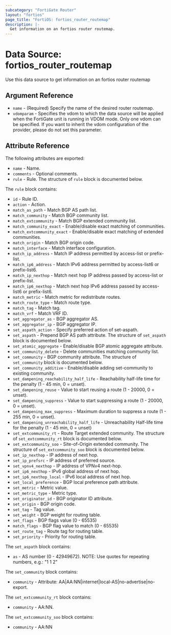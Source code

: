 ```yaml
---
subcategory: "FortiGate Router"
layout: "fortios"
page_title: "FortiOS: fortios_router_routemap"
description: |-
  Get information on an fortios router routemap.
---
```


# Data Source: fortios_router_routemap
Use this data source to get information on an fortios router routemap

## Argument Reference

* `name` - (Required) Specify the name of the desired router routemap.
* `vdomparam` - Specifies the vdom to which the data source will be applied when the FortiGate unit is running in VDOM mode. Only one vdom can be specified. If you want to inherit the vdom configuration of the provider, please do not set this parameter.


## Attribute Reference

The following attributes are exported:

* `name` - Name.
* `comments` - Optional comments.
* `rule` - Rule. The structure of `rule` block is documented below.

The `rule` block contains:

* `id` - Rule ID.
* `action` - Action.
* `match_as_path` - Match BGP AS path list.
* `match_community` - Match BGP community list.
* `match_extcommunity` - Match BGP extended community list.
* `match_community_exact` - Enable/disable exact matching of communities.
* `match_extcommunity_exact` - Enable/disable exact matching of extended communities.
* `match_origin` - Match BGP origin code.
* `match_interface` - Match interface configuration.
* `match_ip_address` - Match IP address permitted by access-list or prefix-list.
* `match_ip6_address` - Match IPv6 address permitted by access-list6 or prefix-list6.
* `match_ip_nexthop` - Match next hop IP address passed by access-list or prefix-list.
* `match_ip6_nexthop` - Match next hop IPv6 address passed by access-list6 or prefix-list6.
* `match_metric` - Match metric for redistribute routes.
* `match_route_type` - Match route type.
* `match_tag` - Match tag.
* `match_vrf` - Match VRF ID.
* `set_aggregator_as` - BGP aggregator AS.
* `set_aggregator_ip` - BGP aggregator IP.
* `set_aspath_action` - Specify preferred action of set-aspath.
* `set_aspath` - Prepend BGP AS path attribute. The structure of `set_aspath` block is documented below.
* `set_atomic_aggregate` - Enable/disable BGP atomic aggregate attribute.
* `set_community_delete` - Delete communities matching community list.
* `set_community` - BGP community attribute. The structure of `set_community` block is documented below.
* `set_community_additive` - Enable/disable adding set-community to existing community.
* `set_dampening_reachability_half_life` - Reachability half-life time for the penalty (1 - 45 min, 0 = unset).
* `set_dampening_reuse` - Value to start reusing a route (1 - 20000, 0 = unset).
* `set_dampening_suppress` - Value to start suppressing a route (1 - 20000, 0 = unset).
* `set_dampening_max_suppress` - Maximum duration to suppress a route (1 - 255 min, 0 = unset).
* `set_dampening_unreachability_half_life` - Unreachability Half-life time for the penalty (1 - 45 min, 0 = unset)
* `set_extcommunity_rt` - Route Target extended community. The structure of `set_extcommunity_rt` block is documented below.
* `set_extcommunity_soo` - Site-of-Origin extended community. The structure of `set_extcommunity_soo` block is documented below.
* `set_ip_nexthop` - IP address of next hop.
* `set_ip_prefsrc` - IP address of preferred source.
* `set_vpnv4_nexthop` - IP address of VPNv4 next-hop.
* `set_ip6_nexthop` - IPv6 global address of next hop.
* `set_ip6_nexthop_local` - IPv6 local address of next hop.
* `set_local_preference` - BGP local preference path attribute.
* `set_metric` - Metric value.
* `set_metric_type` - Metric type.
* `set_originator_id` - BGP originator ID attribute.
* `set_origin` - BGP origin code.
* `set_tag` - Tag value.
* `set_weight` - BGP weight for routing table.
* `set_flags` - BGP flags value (0 - 65535)
* `match_flags` - BGP flag value to match (0 - 65535)
* `set_route_tag` - Route tag for routing table.
* `set_priority` - Priority for routing table.

The `set_aspath` block contains:

* `as` - AS number (0 - 42949672). NOTE: Use quotes for repeating numbers, e.g.: "1 1 2"


The `set_community` block contains:

* `community` - Attribute: AA|AA:NN|internet|local-AS|no-advertise|no-export.

The `set_extcommunity_rt` block contains:

* `community` - AA:NN.

The `set_extcommunity_soo` block contains:

* `community` - AA:NN

